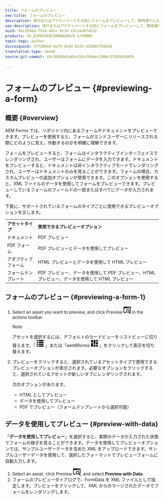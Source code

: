 ```yaml
---
title: フォームのプレビュー
seo-title: フォームのプレビュー
description: 発行またはアクティベートする前にフォームをプレビューして、期待通りになっていることを確認します。プレビューのオプションは、サポートされているフォームタイプにより異なる場合があります。
seo-description: 発行またはアクティベートする前にフォームをプレビューして、期待通りになっていることを確認します。プレビューのオプションは、サポートされているフォームタイプにより異なる場合があります。
uuid: 9ec359ea-f518-441c-9c3d-e3c1ea07a532
products: SG_EXPERIENCEMANAGER/6.5/FORMS
topic-tags: author
discoiquuid: 377d804d-4a75-4c93-8125-d2660cf56418
translation-type: tm+mt
source-git-commit: a3c303d4e3a85e1b2e794bec2006c335056309fb

---
```



# フォームのプレビュー {#previewing-a-form}

## 概要 {#overview}

AEM Forms では、リポジトリ内にあるフォームやドキュメントをプレビューできます。プレビューを使用すると、フォームがエンドユーザーにリリースされる際にどのように見え、作動するのかを明確に理解できます。

フォームをプレビューすると、フォームはインタラクティブインターフェイスでレンダリングされ、ユーザーはフォームにデータを入力できます。ドキュメントをプレビューすると、ドキュメントは非インタラクティブモードでレンダリングされ、ユーザーはドキュメントのみを見ることができます。フォームの場合、カスタムプレビューの追加オプションが使用できます。このオプションを使用すると、XML ファイルのデータを使用してフォームをプレビューできます。プレビューしているフォームのフィールドの一部またはすべてにデータが入力されます。

下表に、サポートされているフォームのタイプごとに使用できるプレビューオプションを示します。

<table>
 <tbody>
  <tr>
   <td><strong>アセットタイプ</strong><br /> </td>
   <td><strong>使用できるプレビューオプション</strong><br /> </td>
  </tr>
  <tr>
   <td>ドキュメント</td>
   <td>PDF プレビュー</td>
  </tr>
  <tr>
   <td>PDF フォーム</td>
   <td>PDF プレビューとデータを使用してプレビュー<br /> </td>
  </tr>
  <tr>
   <td>アダプティブフォーム</td>
   <td>HTML プレビューとデータを使用して HTML プレビュー</td>
  </tr>
  <tr>
   <td>フォームテンプレート</td>
   <td>PDF プレビュー、データを使用して PDF プレビュー、HTML プレビュー、データを使用して HTML プレビュー<br /> </td>
  </tr>
 </tbody>
</table>

## フォームのプレビュー {#previewing-a-form-1}

1. Select an asset you want to preview, and click Preview ![aem6forms_preview](assets/aem6forms_preview.png) in the actions toolbar.

   >[!NOTE]
   >
   >アセットを選択するには、デフォルトのカードビューをリストビューに切り替えます。「 ![aem6forms_viewlist](assets/aem6forms_viewlist.png) 」または「aem6forms ![_viewcard](assets/aem6forms_viewcard.png) 」をクリックして表示を切り替えます。

1. プレビューをクリックすると、選択されているアセットタイプで使用できるプレビューオプションが表示されます。必要なオプションをクリックすると、選択されているアセットが新しいタブにレンダリングされます。

   次のオプションがあります。

   * HTML としてプレビュー
   * データを使用してプレビュー
   * PDF でプレビュー（フォームテンプレートから選択可能）

## データを使用してプレビュー {#preview-with-data}

「**データを使用してプレビュー**」を選択すると、実際のデータが入力された状態でフォームの様子を見ることができます。データを使用してプレビューオプションでは、サンプルユーザーデータを含めた XML をアップロードできます。サンプルユーザーデータを使用して、選択したフォーマットでプレビューフォームに自動入力します。

1. Select an asset, click Preview ![aem6forms_preview](assets/aem6forms_preview.png), and select **Preview with Data**.
1. フォームのプレビューダイアログで、FormData を XML ファイルとして指定します。プレビューをクリックして、XML からのマージされたデータでフォームをレンダリングします。

